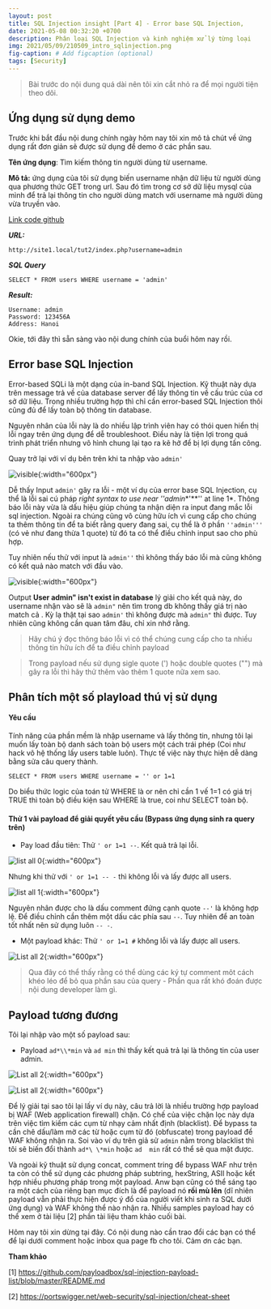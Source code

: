 ```yaml
---
layout: post
title: SQL Injection insight [Part 4] - Error base SQL Injection,
date: 2021-05-08 00:32:20 +0700
description: Phân loại SQL Injection và kinh nghiệm xử lý từng loại
img: 2021/05/09/210509_intro_sqlinjection.png
fig-caption: # Add figcaption (optional)
tags: [Security]
---
```


>Bài trước do nội dung quá dài nên tôi xin cắt nhỏ ra để mọi người tiện theo dõi.

## Ứng dụng sử dụng demo

Trước khi bắt đầu nội dung chính ngày hôm nay tôi xin mô tả chút về ứng dụng rất đơn giản sẽ được sử dụng để demo ở các phần sau. 

**Tên ứng dụng**: Tìm kiếm thông tin người dùng từ username.

**Mô tả:** ứng dụng của tôi sử dụng biến username nhận dữ liệu từ người dùng qua phương thức GET trong url. Sau đó tìm trong cơ sở dữ liệu mysql của mình để trả lại thông tin cho người dùng match với username mà người dùng vừa truyền vào.

[Link code github](https://github.com/toannai/sql_injection_tutorial/tree/master/tut2)

***URL:***
```
http://site1.local/tut2/index.php?username=admin
``` 
***SQL Query***
```
SELECT * FROM users WHERE username = 'admin'
```
***Result:*** 
```
Username: admin
Password: 123456A
Address: Hanoi
```
Okie, tới đây thì sẵn sàng vào nội dung chính của buổi hôm nay rồi.

## Error base SQL Injection

Error-based SQLi là một dạng của in-band SQL Injection. Kỹ thuật này dựa trên message trả về của database server để lấy thông tin về cấu trúc của cơ sở dữ liệu. Trong nhiều trường hợp thì chỉ cần error-based SQL Injection thôi cũng đủ để lấy toàn bộ thông tin database.

Nguyên nhân của lỗi này là do nhiều lập trình viên hay có thói quen hiển thị lỗi ngay trên ứng dụng để dễ troubleshoot. Điều này là tiện lợi trong quá trình phát triển nhưng vô hình chung lại tạo ra kẽ hở để bị lợi dụng tấn công.

Quay trở lại với ví dụ bên trên khi ta nhập vào ```admin'``` 

![visible]( {{site.url}}/assets/img/2021/05/09/210509_error_base1.JPG){:width="600px"}

Dễ thấy Input ```admin'``` gây ra lỗi - một ví dụ của error base SQL Injection, cụ thể là lỗi sai cú pháp *right syntax to use near ''admin**'**'' at line 1*. Thông báo lỗi này vừa là dấu hiệu giúp chúng ta nhận diện ra input đang mắc lỗi sql injection. Ngoài ra chúng cũng vô cùng hữu ích vì cung cấp cho chúng ta thêm thông tin để ta biết rằng query đang sai, cụ thể là ở phần ```''admin'''``` (có vẻ như đang thừa 1 quote) từ đó ta có thể điều chỉnh input sao cho phù hợp.

Tuy nhiên nếu thử với input là ``admin''`` thì không thấy báo lỗi mà cũng không có kết quả nào match với đầu vào.

![visible]( {{site.url}}/assets/img/2021/05/09/210509_errror_base2.JPG){:width="600px"}

Output **User admin" isn't exist in database** lý giải cho kết quả này, do username nhận vào sẽ là ``admin"`` nên tìm  trong db không thấy giá trị nào match cả . Kỳ lạ thật tại sao ``admin'`` thì không được mà ``admin"`` thì được. Tuy nhiên cũng không cần quan tâm đâu, chỉ xin nhớ rằng.

>Hãy chú ý đọc thông báo lỗi vì có thể chúng cung cấp cho ta nhiều thông tin hữu ích để ta điều chỉnh payload

>Trong payload nếu sử dụng sigle quote (') hoặc double quotes ("") mà gây ra lỗi thì hãy thử thêm vào thêm 1 quote nữa xem sao.

## Phân tích một số playload thú vị sử dụng

#### Yêu cầu
Tính năng của phần mềm là nhập username và lấy thông tin, nhưng tôi lại muốn lấy toàn bộ danh sách toàn bộ users một cách trái phép (Coi như hack vô hệ thống lấy users table luôn). Thực tế việc này thực hiện dễ dàng bằng sửa câu query thành.

```
SELECT * FROM users WHERE username = '' or 1=1
```

Do biểu thức logic của toán tử WHERE là or nên chỉ cần 1 vế 1=1 có giá trị TRUE thì toàn bộ điều kiện sau WHERE là true, coi như SELECT toàn bộ.

#### Thử 1 vài payload để giải quyết yêu cầu (Bypass ứng dụng sinh ra query trên)

* Pay load đầu tiên: Thử ``' or 1=1 --``. Kết quả trả lại lỗi.

![list all 0]( {{site.url}}/assets/img/2021/05/09/210509_list_all0.JPG){:width="600px"}

 Nhưng khi thử với ``' or 1=1 -- -`` thì không lỗi và lấy được all users.

![list all 1]( {{site.url}}/assets/img/2021/05/09/210509_list_all.JPG){:width="600px"}

Nguyên nhân được cho là dấu comment đứng cạnh quote ``--'`` là không hợp lệ. Để điều chỉnh cần thêm một dấu các phía sau ``--``. Tuy nhiên để an toàn tốt nhất nên sử dụng luôn ``-- -``.

* Một payload khác: Thử ``' or 1=1 #`` không lỗi và lấy được all users.

![List all 2]( {{site.url}}/assets/img/2021/05/09/210509_list_all1.JPG){:width="600px"}

>Qua đây có thể thấy rằng có thể dùng các ký tự comment môt cách khéo léo để bỏ qua phần sau của query - Phần qua rất khó đoán được nội dung developer làm gì.

## Payload tương đương 

Tôi lại nhập vào một số payload sau:

* Payload ``ad*\\*min`` và ``ad min`` thì thấy kết quả trả lại là thông tin của user admin.

![List all 2]( {{site.url}}/assets/img/2021/05/09/210509_comment1.JPG){:width="600px"}


![List all 2]( {{site.url}}/assets/img/2021/05/09/210509_comment1.JPG){:width="600px"}

Để lý giải tại sao tôi lại lấy ví dụ này, câu trả lời là nhiều trường hợp payload bị WAF (Web application firewall) chặn. Có chế của việc chặn lọc này dựa trên việc tìm kiếm các cụm từ nhạy cảm nhất định (blacklist). Để bypass ta cần chê dấu/làm mờ các từ hoặc cụm từ đó (obfuscate) trong payload để WAF không nhận ra. Soi vào ví dụ trên giả sử ``admin`` nằm trong blacklist thì tôi sẽ biến đổi thành ``ad*\ \*min`` hoặc ``ad  min`` rất có thể sẽ qua mặt được.

Và ngoài kỹ thuật sử dụng concat, comment tring để bypass WAF như trên ta còn có thể sử dụng các phương pháp subtring, hexString, ASII hoặc kết hợp nhiều phương pháp trong một payload. Anw bạn cũng có thể sáng tạo ra một cách của riêng bạn mục đích là để payload nó **rối mù lên** (dĩ nhiên payload vẫn phải thực hiện được ý đồ của người viết khi sinh ra SQL dưới ứng dụng) và WAF không thể nào nhận ra. Nhiều samples payload hay có thể xem ở tài liệu [2] phần tài liệu tham khảo cuối bài.

Hôm nay tôi xin dừng tại đây. Có nội dung nào cần trao đổi các bạn có thể để lại dưới comment hoặc inbox qua page fb cho tôi. Cảm ơn các bạn.

**Tham khảo**

[1] https://github.com/payloadbox/sql-injection-payload-list/blob/master/README.md

[2] https://portswigger.net/web-security/sql-injection/cheat-sheet

